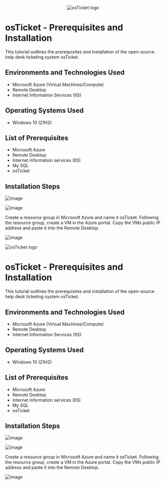 <p align="center">
<img src="https://i.imgur.com/Clzj7Xs.png" alt="osTicket logo"/>
</p>

<h1>osTicket - Prerequisites and Installation</h1>
This tutorial outlines the prerequisites and installation of the open-source help desk ticketing system osTicket.<br />


<h2>Environments and Technologies Used</h2>

- Microsoft Azure (Virtual Machines/Compute)
- Remote Desktop
- Internet Information Services (IIS)

<h2>Operating Systems Used </h2>

- Windows 10</b> (21H2)

<h2>List of Prerequisites</h2>

- Microsoft Azure
- Remote Desktop
- Internet information services (IIS)
- My SQL
- osTicket

<h2>Installation Steps</h2>

![image](https://github.com/user-attachments/assets/9b0fa920-1957-477e-8850-3762783689e5)

![image](https://github.com/user-attachments/assets/fc705a2b-1783-4331-9bdc-9fa0506965f4)


Create a resource group in Microsoft Azure and name it osTicket. Following the resource group, create a VM in the Azure portal. Copy the VMs public IP address and paste it into the Remote Desktop.


![image](https://github.com/user-attachments/assets/32857deb-392b-420d-9b7c-a80a8e41312a)

<img src="https://i.imgur.com/Clzj7Xs.png" alt="osTicket logo"/>
</p>

<h1>osTicket - Prerequisites and Installation</h1>
This tutorial outlines the prerequisites and installation of the open-source help desk ticketing system osTicket.<br />


<h2>Environments and Technologies Used</h2>

- Microsoft Azure (Virtual Machines/Compute)
- Remote Desktop
- Internet Information Services (IIS)

<h2>Operating Systems Used </h2>

- Windows 10</b> (21H2)

<h2>List of Prerequisites</h2>

- Microsoft Azure
- Remote Desktop
- Internet information services (IIS)
- My SQL
- osTicket

<h2>Installation Steps</h2>

![image](https://github.com/user-attachments/assets/9b0fa920-1957-477e-8850-3762783689e5)

![image](https://github.com/user-attachments/assets/fc705a2b-1783-4331-9bdc-9fa0506965f4)


Create a resource group in Microsoft Azure and name it osTicket. Following the resource group, create a VM in the Azure portal. Copy the VMs public IP address and paste it into the Remote Desktop.


![image](https://github.com/user-attachments/assets/32857deb-392b-420d-9b7c-a80a8e41312a)
